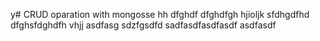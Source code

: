 y# CRUD oparation with mongosse
hh
dfghdf
dfghdfgh
hjioljk
sfdhgdfhd
dfghsfdghdfh
vhjj
asdfasg
sdzfgsdfd
sadfasdfasdfasdf
asdfasdf
